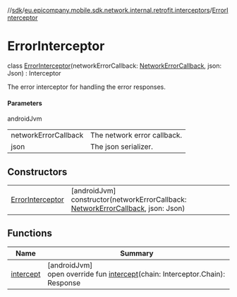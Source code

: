 //[sdk](../../../index.md)/[eu.epicompany.mobile.sdk.network.internal.retrofit.interceptors](../index.md)/[ErrorInterceptor](index.md)

# ErrorInterceptor

class [ErrorInterceptor](index.md)(networkErrorCallback: [NetworkErrorCallback](../../eu.epicompany.mobile.sdk.network.error/-network-error-callback/index.md), json: Json) : Interceptor

The error interceptor for handling the error responses.

#### Parameters

androidJvm

| | |
|---|---|
| networkErrorCallback | The network error callback. |
| json | The json serializer. |

## Constructors

| | |
|---|---|
| [ErrorInterceptor](-error-interceptor.md) | [androidJvm]<br>constructor(networkErrorCallback: [NetworkErrorCallback](../../eu.epicompany.mobile.sdk.network.error/-network-error-callback/index.md), json: Json) |

## Functions

| Name | Summary |
|---|---|
| [intercept](intercept.md) | [androidJvm]<br>open override fun [intercept](intercept.md)(chain: Interceptor.Chain): Response |
